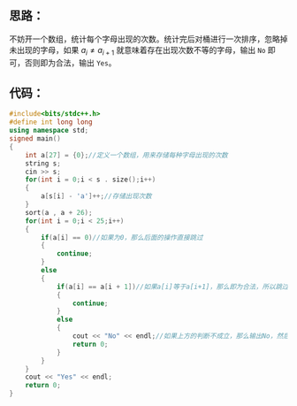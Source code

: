 思路：
-
不妨开一个数组，统计每个字母出现的次数。统计完后对桶进行一次排序，忽略掉未出现的字母，如果 $a_i \neq a_{i+1}$ 就意味着存在出现次数不等的字母，输出 `No` 即可，否则即为合法，输出 `Yes`。

代码：
-
```cpp
#include<bits/stdc++.h>
#define int long long
using namespace std;
signed main()
{
    int a[27] = {0};//定义一个数组，用来存储每种字母出现的次数
    string s;
    cin >> s;
    for(int i = 0;i < s . size();i++)
    {
        a[s[i] - 'a']++;//存储出现次数
    }
    sort(a , a + 26);
    for(int i = 0;i < 25;i++)
    {
        if(a[i] == 0)//如果为0，那么后面的操作直接跳过
        {
			continue;
        }
        else
        {
            if(a[i] == a[i + 1])//如果a[i]等于a[i+1]，那么即为合法，所以跳过后来的操作
            {
				continue;
            }
            else
            {
                cout << "No" << endl;//如果上方的判断不成立，那么输出No，然后终止整个程序
                return 0;
            }
        }
    }
    cout << "Yes" << endl;
    return 0;
} 
```
